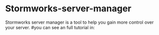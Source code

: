 # Stormworks-server-manager
Stormworks server manager is a tool to help you gain more control over your server.
#you can see an full tutorial in:
